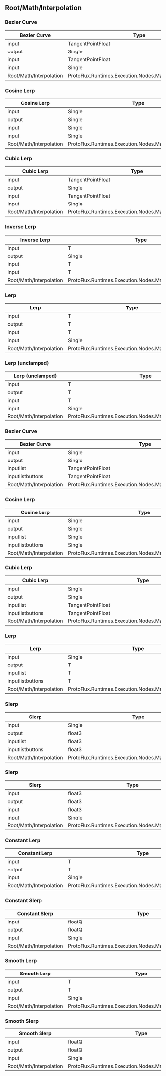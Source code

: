 <!-----------------------------------------------------------------------+
 ! This file has been generated using a script. Do not edit it manually. !
 ! Edit the individual node pages instead.                               !
 +----------------------------------------------------------------------->

## Root/Math/Interpolation

### Bezier Curve

<!-- embed:start:ProtoFlux.Runtimes.Execution.Nodes.Math.BezierCurve_Float -->
<!-- ProtofluxNode:start -->
| Bezier Curve            | Type                                                      | Label |
| ----------------------- | --------------------------------------------------------- | ----- |
| input                   | TangentPointFloat                                         | From  |
| output                  | Single                                                    | *     |
| input                   | TangentPointFloat                                         | To    |
| input                   | Single                                                    | Lerp  |
| Root/Math/Interpolation | ProtoFlux.Runtimes.Execution.Nodes.Math.BezierCurve_Float |       |
<!-- ProtofluxNode:end -->
<!-- embed:end:ProtoFlux.Runtimes.Execution.Nodes.Math.BezierCurve_Float -->


### Cosine Lerp

<!-- embed:start:ProtoFlux.Runtimes.Execution.Nodes.Math.CosineLerp_Float -->
<!-- ProtofluxNode:start -->
| Cosine Lerp             | Type                                                     | Label |
| ----------------------- | -------------------------------------------------------- | ----- |
| input                   | Single                                                   | A     |
| output                  | Single                                                   | *     |
| input                   | Single                                                   | B     |
| input                   | Single                                                   | Lerp  |
| Root/Math/Interpolation | ProtoFlux.Runtimes.Execution.Nodes.Math.CosineLerp_Float |       |
<!-- ProtofluxNode:end -->
<!-- embed:end:ProtoFlux.Runtimes.Execution.Nodes.Math.CosineLerp_Float -->


### Cubic Lerp

<!-- embed:start:ProtoFlux.Runtimes.Execution.Nodes.Math.CubicLerp_Float -->
<!-- ProtofluxNode:start -->
| Cubic Lerp              | Type                                                    | Label |
| ----------------------- | ------------------------------------------------------- | ----- |
| input                   | TangentPointFloat                                       | From  |
| output                  | Single                                                  | *     |
| input                   | TangentPointFloat                                       | To    |
| input                   | Single                                                  | Lerp  |
| Root/Math/Interpolation | ProtoFlux.Runtimes.Execution.Nodes.Math.CubicLerp_Float |       |
<!-- ProtofluxNode:end -->
<!-- embed:end:ProtoFlux.Runtimes.Execution.Nodes.Math.CubicLerp_Float -->


### Inverse Lerp

<!-- embed:start:ProtoFlux.Runtimes.Execution.Nodes.Math.ValueInverseLerp`1 -->
<!-- ProtofluxNode:start -->
| Inverse Lerp            | Type                                                       | Label |
| ----------------------- | ---------------------------------------------------------- | ----- |
| input                   | T                                                          | From  |
| output                  | Single                                                     | *     |
| input                   | T                                                          | To    |
| input                   | T                                                          | Value |
| Root/Math/Interpolation | ProtoFlux.Runtimes.Execution.Nodes.Math.ValueInverseLerp`1 |       |
<!-- ProtofluxNode:end -->
<!-- embed:end:ProtoFlux.Runtimes.Execution.Nodes.Math.ValueInverseLerp`1 -->


### Lerp

<!-- embed:start:ProtoFlux.Runtimes.Execution.Nodes.Math.ValueLerp`1 -->
<!-- ProtofluxNode:start -->
| Lerp                    | Type                                                | Label |
| ----------------------- | --------------------------------------------------- | ----- |
| input                   | T                                                   | From  |
| output                  | T                                                   | *     |
| input                   | T                                                   | To    |
| input                   | Single                                              | Lerp  |
| Root/Math/Interpolation | ProtoFlux.Runtimes.Execution.Nodes.Math.ValueLerp`1 |       |
<!-- ProtofluxNode:end -->
<!-- embed:end:ProtoFlux.Runtimes.Execution.Nodes.Math.ValueLerp`1 -->


### Lerp (unclamped)

<!-- embed:start:ProtoFlux.Runtimes.Execution.Nodes.Math.ValueLerpUnclamped`1 -->
<!-- ProtofluxNode:start -->
| Lerp (unclamped)        | Type                                                         | Label |
| ----------------------- | ------------------------------------------------------------ | ----- |
| input                   | T                                                            | From  |
| output                  | T                                                            | *     |
| input                   | T                                                            | To    |
| input                   | Single                                                       | Lerp  |
| Root/Math/Interpolation | ProtoFlux.Runtimes.Execution.Nodes.Math.ValueLerpUnclamped`1 |       |
<!-- ProtofluxNode:end -->
<!-- embed:end:ProtoFlux.Runtimes.Execution.Nodes.Math.ValueLerpUnclamped`1 -->


### Bezier Curve

<!-- embed:start:ProtoFlux.Runtimes.Execution.Nodes.Math.MultiBezierCurve_Float -->
<!-- ProtofluxNode:start -->
| Bezier Curve            | Type                                                           | Label    |
| ----------------------- | -------------------------------------------------------------- | -------- |
| input                   | Single                                                         | Lerp     |
| output                  | Single                                                         | *        |
| inputlist               | TangentPointFloat                                              | Operands |
| inputlistbuttons        | TangentPointFloat                                              | Operands |
| Root/Math/Interpolation | ProtoFlux.Runtimes.Execution.Nodes.Math.MultiBezierCurve_Float |          |
<!-- ProtofluxNode:end -->
<!-- embed:end:ProtoFlux.Runtimes.Execution.Nodes.Math.MultiBezierCurve_Float -->


### Cosine Lerp

<!-- embed:start:ProtoFlux.Runtimes.Execution.Nodes.Math.MultiCosineLerp_Float -->
<!-- ProtofluxNode:start -->
| Cosine Lerp             | Type                                                          | Label    |
| ----------------------- | ------------------------------------------------------------- | -------- |
| input                   | Single                                                        | Lerp     |
| output                  | Single                                                        | *        |
| inputlist               | Single                                                        | Operands |
| inputlistbuttons        | Single                                                        | Operands |
| Root/Math/Interpolation | ProtoFlux.Runtimes.Execution.Nodes.Math.MultiCosineLerp_Float |          |
<!-- ProtofluxNode:end -->
<!-- embed:end:ProtoFlux.Runtimes.Execution.Nodes.Math.MultiCosineLerp_Float -->


### Cubic Lerp

<!-- embed:start:ProtoFlux.Runtimes.Execution.Nodes.Math.MultiCubicLerp_Float -->
<!-- ProtofluxNode:start -->
| Cubic Lerp              | Type                                                         | Label    |
| ----------------------- | ------------------------------------------------------------ | -------- |
| input                   | Single                                                       | Lerp     |
| output                  | Single                                                       | *        |
| inputlist               | TangentPointFloat                                            | Operands |
| inputlistbuttons        | TangentPointFloat                                            | Operands |
| Root/Math/Interpolation | ProtoFlux.Runtimes.Execution.Nodes.Math.MultiCubicLerp_Float |          |
<!-- ProtofluxNode:end -->
<!-- embed:end:ProtoFlux.Runtimes.Execution.Nodes.Math.MultiCubicLerp_Float -->


### Lerp

<!-- embed:start:ProtoFlux.Runtimes.Execution.Nodes.Math.ValueMultiLerp`1 -->
<!-- ProtofluxNode:start -->
| Lerp                    | Type                                                     | Label    |
| ----------------------- | -------------------------------------------------------- | -------- |
| input                   | Single                                                   | Lerp     |
| output                  | T                                                        | *        |
| inputlist               | T                                                        | Operands |
| inputlistbuttons        | T                                                        | Operands |
| Root/Math/Interpolation | ProtoFlux.Runtimes.Execution.Nodes.Math.ValueMultiLerp`1 |          |
<!-- ProtofluxNode:end -->
<!-- embed:end:ProtoFlux.Runtimes.Execution.Nodes.Math.ValueMultiLerp`1 -->


### Slerp

<!-- embed:start:ProtoFlux.Runtimes.Execution.Nodes.Math.MultiSlerp_Float3 -->
<!-- ProtofluxNode:start -->
| Slerp                   | Type                                                      | Label    |
| ----------------------- | --------------------------------------------------------- | -------- |
| input                   | Single                                                    | Lerp     |
| output                  | float3                                                    | *        |
| inputlist               | float3                                                    | Operands |
| inputlistbuttons        | float3                                                    | Operands |
| Root/Math/Interpolation | ProtoFlux.Runtimes.Execution.Nodes.Math.MultiSlerp_Float3 |          |
<!-- ProtofluxNode:end -->
<!-- embed:end:ProtoFlux.Runtimes.Execution.Nodes.Math.MultiSlerp_Float3 -->


### Slerp

<!-- embed:start:ProtoFlux.Runtimes.Execution.Nodes.Math.Slerp_Float3 -->
<!-- ProtofluxNode:start -->
| Slerp                   | Type                                                 | Label |
| ----------------------- | ---------------------------------------------------- | ----- |
| input                   | float3                                               | From  |
| output                  | float3                                               | *     |
| input                   | float3                                               | To    |
| input                   | Single                                               | Lerp  |
| Root/Math/Interpolation | ProtoFlux.Runtimes.Execution.Nodes.Math.Slerp_Float3 |       |
<!-- ProtofluxNode:end -->
<!-- embed:end:ProtoFlux.Runtimes.Execution.Nodes.Math.Slerp_Float3 -->


### Constant Lerp

<!-- embed:start:ProtoFlux.Runtimes.Execution.Nodes.Math.ValueConstantLerp`1 -->
<!-- ProtofluxNode:start -->
| Constant Lerp           | Type                                                        | Label |
| ----------------------- | ----------------------------------------------------------- | ----- |
| input                   | T                                                           | Input |
| output                  | T                                                           | *     |
| input                   | Single                                                      | Speed |
| Root/Math/Interpolation | ProtoFlux.Runtimes.Execution.Nodes.Math.ValueConstantLerp`1 |       |
<!-- ProtofluxNode:end -->
<!-- embed:end:ProtoFlux.Runtimes.Execution.Nodes.Math.ValueConstantLerp`1 -->


### Constant Slerp

<!-- embed:start:ProtoFlux.Runtimes.Execution.Nodes.Math.ConstantSlerp_floatQ -->
<!-- ProtofluxNode:start -->
| Constant Slerp          | Type                                                         | Label |
| ----------------------- | ------------------------------------------------------------ | ----- |
| input                   | floatQ                                                       | Input |
| output                  | floatQ                                                       | *     |
| input                   | Single                                                       | Speed |
| Root/Math/Interpolation | ProtoFlux.Runtimes.Execution.Nodes.Math.ConstantSlerp_floatQ |       |
<!-- ProtofluxNode:end -->
<!-- embed:end:ProtoFlux.Runtimes.Execution.Nodes.Math.ConstantSlerp_floatQ -->


### Smooth Lerp

<!-- embed:start:ProtoFlux.Runtimes.Execution.Nodes.Math.ValueSmoothLerp`1 -->
<!-- ProtofluxNode:start -->
| Smooth Lerp             | Type                                                      | Label |
| ----------------------- | --------------------------------------------------------- | ----- |
| input                   | T                                                         | Input |
| output                  | T                                                         | *     |
| input                   | Single                                                    | Speed |
| Root/Math/Interpolation | ProtoFlux.Runtimes.Execution.Nodes.Math.ValueSmoothLerp`1 |       |
<!-- ProtofluxNode:end -->
<!-- embed:end:ProtoFlux.Runtimes.Execution.Nodes.Math.ValueSmoothLerp`1 -->


### Smooth Slerp

<!-- embed:start:ProtoFlux.Runtimes.Execution.Nodes.Math.SmoothSlerp_floatQ -->
<!-- ProtofluxNode:start -->
| Smooth Slerp            | Type                                                       | Label |
| ----------------------- | ---------------------------------------------------------- | ----- |
| input                   | floatQ                                                     | Input |
| output                  | floatQ                                                     | *     |
| input                   | Single                                                     | Speed |
| Root/Math/Interpolation | ProtoFlux.Runtimes.Execution.Nodes.Math.SmoothSlerp_floatQ |       |
<!-- ProtofluxNode:end -->
<!-- embed:end:ProtoFlux.Runtimes.Execution.Nodes.Math.SmoothSlerp_floatQ -->



